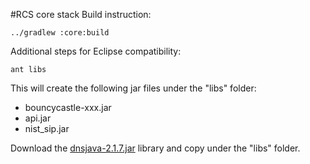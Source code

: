 #RCS core stack
Build instruction:

<code>../gradlew :core:build</code>

Additional steps for Eclipse compatibility:

<code>ant libs</code>

This will create the following jar files under the "libs" folder:
- bouncycastle-xxx.jar
- api.jar
- nist_sip.jar

Download the [dnsjava-2.1.7.jar](http://mvnrepository.com/artifact/dnsjava/dnsjava/2.1.7) library and copy under the "libs" folder. 
